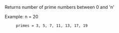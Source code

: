 Returns number of prime numbers between 0 and 'n'

Example: n = 20

         primes = 3, 5, 7, 11, 13, 17, 19
